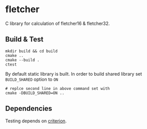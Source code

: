 # fletcher

C library for calculation of fletcher16 & fletcher32.

## Build & Test
```shell
mkdir build && cd build
cmake ..
cmake --build .
ctest
```
By default static library is built. In order to build shared library set `BUILD_SHARED` option to `ON`
```shell
# replce second line in above command set with
cmake -DBUILD_SHARED=ON ..
``` 

## Dependencies

Testing depends on [criterion](https://github.com/Snaipe/Criterion).
